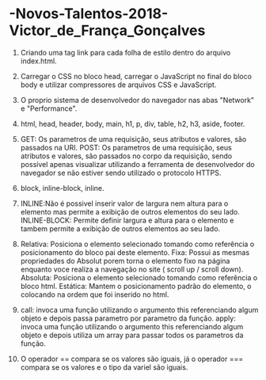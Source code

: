 # -Novos-Talentos-2018-Victor_de_França_Gonçalves

1) Criando uma tag link para cada folha de estilo dentro do arquivo index.html.
2) Carregar o CSS no bloco head, carregar o JavaScript no final do bloco body e utilizar compressores de arquivos CSS e JavaScript.
3) O proprio sistema de desenvolvedor do navegador nas abas "Network" e "Performance".
4) html, head, header, body, main, h1, p, div, table, h2, h3, aside, footer. 
5) GET: Os parametros de uma requisição, seus atributos e valores, são passados na URI.
   POST: Os parametros de uma requisição, seus atributos e valores, são passados no corpo da requisição, sendo possível apenas visualizar      utilizando a ferramenta de desenvolvedor do navegador se não estiver sendo utilizado o protocolo HTTPS.
   
6) block, inline-block, inline.
7) INLINE:Não é possivel inserir valor de largura nem altura para o elemento mas permite a exibição 
   de outros elementos do seu lado.
   INLINE-BLOCK: Permite definir largura e altura para o elemento e 
   tambem permite a exibição de outros elementos ao seu lado.
8) Relativa: Posiciona o elemento selecionado tomando como referência o posicionamento do bloco pai deste elemento.
   Fixa: Possui as mesmas propriedades do Absolut porem torna o elemento fixo na página enquanto voce realiza a navegação no site ( scroll    up / scroll down). 
   Absoluta: Posiciona o elemento selecionado tomando como referência o bloco html.
   Estática: Mantem o posicionamento padrão do elemento, o colocando na ordem que foi inserido no html.  
9) call: invoca uma função utilizando o argumento this referenciando algum objeto e depois passa parametro por parametro da função.
   apply: invoca uma função utilizando o argumento this referenciando algum objeto e depois utiliza um array para passar todos os             parametros da função.
10) O operador == compara se os valores são iguais, já o operador === compara se os valores e o tipo da variel são iguais. 
